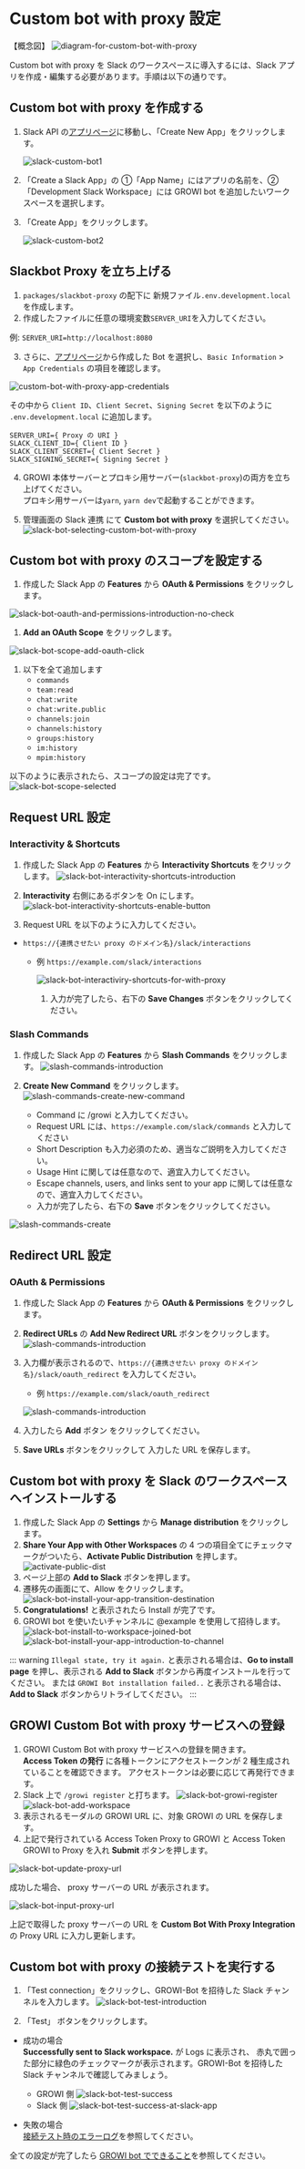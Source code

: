 # Custom bot with proxy 設定

【概念図】
![diagram-for-custom-bot-with-proxy](/assets/images/slack-bot-outline-custom-with-proxy.png)

Custom bot with proxy を Slack のワークスペースに導入するには、Slack アプリを作成・編集する必要があります。手順は以下の通りです。

## Custom bot with proxy を作成する

1. Slack API の[アプリページ](https://api.slack.com/apps)に移動し、「Create New App」をクリックします。

   ![slack-custom-bot1](/assets/images/slack-custom-bot1.png)

1. 「Create a Slack App」の ①「App Name」にはアプリの名前を、②「Development Slack Workspace」には
   GROWI bot を追加したいワークスペースを選択します。

1. 「Create App」をクリックします。

   ![slack-custom-bot2](/assets/images/slack-custom-bot2.png)

## Slackbot Proxy を立ち上げる

1. `packages/slackbot-proxy` の配下に 新規ファイル`.env.development.local`を作成します。
1. 作成したファイルに任意の環境変数`SERVER_URI`を入力してください。

例: `SERVER_URI=http://localhost:8080`

3. さらに、[アプリページ](https://api.slack.com/apps)から作成した Bot を選択し、`Basic Information` > `App Credentials` の項目を確認します。

![custom-bot-with-proxy-app-credentials](/assets/images/custom-bot-with-proxy-app-credentials.png)

その中から `Client ID`、`Client Secret`、`Signing Secret` を以下のように `.env.development.local` に追加します。

```
SERVER_URI={ Proxy の URI }
SLACK_CLIENT_ID={ Client ID }
SLACK_CLIENT_SECRET={ Client Secret }
SLACK_SIGNING_SECRET={ Signing Secret }
```

4. GROWI 本体サーバーとプロキシ用サーバー(`slackbot-proxy`)の両方を立ち上げてください。  
   プロキシ用サーバーは`yarn`, `yarn dev`で起動することができます。

5. 管理画面の Slack 連携 にて **Custom bot with proxy** を選択してください。
   ![slack-bot-selecting-custom-bot-with-proxy](/assets/images/slack-bot-selecting-custom-bot-with-proxy.png)

## Custom bot with proxy のスコープを設定する

1. 作成した Slack App の **Features** から **OAuth & Permissions** をクリックします。

![slack-bot-oauth-and-permissions-introduction-no-check](/assets/images/slack-bot-oauth-and-permissions-introduction-no-check.png)

1. **Add an OAuth Scope** をクリックします。

![slack-bot-scope-add-oauth-click](/assets/images/slack-bot-scope-add-oauth-click.png)

1. 以下を全て追加します
   - `commands`
   - `team:read`
   - `chat:write`
   - `chat:write.public`
   - `channels:join`
   - `channels:history`
   - `groups:history`
   - `im:history`
   - `mpim:history`

以下のように表示されたら、スコープの設定は完了です。
![slack-bot-scope-selected](/assets/images/slack-bot-scope-selected.png)

## Request URL 設定

### Interactivity & Shortcuts

1. 作成した Slack App の **Features** から **Interactivity Shortcuts** をクリックします。
   ![slack-bot-interactivity-shortcuts-introduction](/assets/images/slack-bot-interactivity-shortcuts-introduction.png)

1. **Interactivity** 右側にあるボタンを On にします。
   ![slack-bot-interactivity-shortcuts-enable-button](/assets/images/slack-bot-interactivity-shortcuts-enable-button.png)

1. Request URL を以下のように入力してください。

- `https://{連携させたい proxy のドメイン名}/slack/interactions`

  - 例 `https://example.com/slack/interactions`

    ![slack-bot-interactiviry-shortcuts-for-with-proxy](/assets/images/slack-bot-interactiviry-shortcuts-for-with-proxy.png)

    1. 入力が完了したら、右下の **Save Changes** ボタンをクリックしてください。

### Slash Commands

1. 作成した Slack App の **Features** から **Slash Commands** をクリックします。
   ![slash-commands-introduction](/assets/images/slash-commands-introduction.png)

1. **Create New Command** をクリックします。
   ![slash-commands-create-new-command](/assets/images/slash-commands-create-new-command.png)

   - Command に /growi と入力してください。
   - Request URL には、`https://example.com/slack/commands` と入力してください
   - Short Description も入力必須のため、適当なご説明を入力してください。
   - Usage Hint に関しては任意なので、適宜入力してください。
   - Escape channels, users, and links sent to your app に関しては任意なので、適宜入力してください。
   - 入力が完了したら、右下の **Save** ボタンをクリックしてください。

![slash-commands-create](/assets/images/slash-commands-create.png)

## Redirect URL 設定

### OAuth & Permissions

1. 作成した Slack App の **Features** から **OAuth & Permissions** をクリックします。
1. **Redirect URLs** の **Add New Redirect URL** ボタンをクリックします。
   ![slash-commands-introduction](/assets/images/slack-bot-auth-and-permisions1.png)

1. 入力欄が表示されるので、`https://{連携させたい proxy のドメイン名}/slack/oauth_redirect` を入力してください。

   - 例 `https://example.com/slack/oauth_redirect`

   ![slash-commands-introduction](/assets/images/slack-bot-auth-and-permisions2.png)

1. 入力したら **Add** ボタン をクリックしてください。
1. **Save URLs** ボタンをクリックして 入力した URL を保存します。

## Custom bot with proxy を Slack のワークスペースへインストールする

1. 作成した Slack App の **Settings** から **Manage distribution** をクリックします。
1. **Share Your App with Other Workspaces** の 4 つの項目全てにチェックマークがついたら、**Activate Public Distribution** を押します。
   ![activate-public-dist](/assets/images/activate-public-dist.png)
1. ページ上部の **Add to Slack** ボタンを押します。
1. 遷移先の画面にて、Allow をクリックします。
   ![slack-bot-install-your-app-transition-destination](/assets/images/slack-bot-install-your-app-transition-destination.png)
1. **Congratulations!** と表示されたら Install が完了です。
1. GROWI bot を使いたいチャンネルに @example を使用して招待します。
   ![slack-bot-install-to-workspace-joined-bot](/assets/images/slack-bot-install-to-workspace-joined-bot.png)
   ![slack-bot-install-your-app-introduction-to-channel](/assets/images/slack-bot-install-your-app-introduction-to-channel.png)

::: warning
`Illegal state, try it again.` と表示される場合は、**Go to install page** を押し、表示される **Add to Slack** ボタンから再度インストールを行ってください。
または `GROWI Bot installation failed..` と表示される場合は、**Add to Slack** ボタンからリトライしてください。
:::

## GROWI Custom Bot with proxy サービスへの登録

1. GROWI Custom Bot with proxy サービスへの登録を開きます。  
   **Access Token の発行** に各種トークンにアクセストークンが 2 種生成されていることを確認できます。
   アクセストークンは必要に応じて再発行できます。
1. Slack 上で `/growi register` と打ちます。
   ![slack-bot-growi-register](/assets/images/slack-bot-growi-register.png)
   ![slack-bot-add-workspace](/assets/images/slack-bot-register-modal.png)
1. 表示されるモーダルの GROWI URL に、対象 GROWI の URL を保存します。
1. 上記で発行されている Access Token Proxy to GROWI と Access Token GROWI to Proxy を入れ **Submit** ボタンを押します。

![slack-bot-update-proxy-url](/assets/images/slack-bot-update-proxy-url.png)

成功した場合、 proxy サーバーの URL が表示されます。

![slack-bot-input-proxy-url](/assets/images/slack-bot-input-proxy-url.png)

上記で取得した proxy サーバーの URL を **Custom Bot With Proxy Integration** の Proxy URL に入力し更新します。

## Custom bot with proxy の接続テストを実行する

1. 「Test connection」をクリックし、GROWI-Bot を招待した Slack チャンネルを入力します。
   ![slack-bot-test-introduction](/assets/images/slack-bot-test-introduction-custom-with-proxy.png)

2. 「Test」 ボタンをクリックします。

- 成功の場合  
   **Successfully sent to Slack workspace.** が Logs に表示され、
  赤丸で囲った部分に緑色のチェックマークが表示されます。GROWI-Bot を招待した Slack チャンネルで確認してみましょう。

  - GROWI 側
    ![slack-bot-test-success](/assets/images/slack-bot-test-success-custom-with-proxy.png)
  - Slack 側
    ![slack-bot-test-success-at-slack-app](/assets/images/slack-bot-test-success-at-slack-app.png)

- 失敗の場合  
  [接続テスト時のエラーログ](/ja/admin-guide/management-cookbook/slack-integration/#接続テスト時のエラーログ)を参照してください。

全ての設定が完了したら [GROWI bot でできること](/ja/admin-guide/management-cookbook/slack-integration/#growi-bot-でできること)を参照してください。
